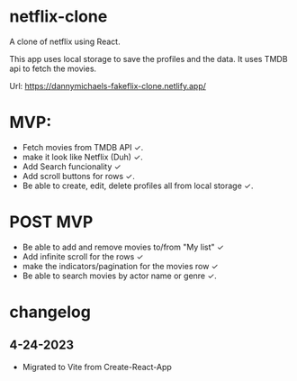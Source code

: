 # netflix-clone

A clone of netflix using React.

This app uses local storage to save the profiles and the data.
It uses TMDB api to fetch the movies.

Url: https://dannymichaels-fakeflix-clone.netlify.app/

# MVP:

- Fetch movies from TMDB API ✓.
- make it look like Netflix (Duh) ✓.
- Add Search funcionality ✓
- Add scroll buttons for rows ✓.
- Be able to create, edit, delete profiles all from local storage ✓.

# POST MVP

- Be able to add and remove movies to/from "My list" ✓
- Add infinite scroll for the rows ✓
- make the indicators/pagination for the movies row ✓
- Be able to search movies by actor name or genre ✓.

# changelog

## 4-24-2023

- Migrated to Vite from Create-React-App
